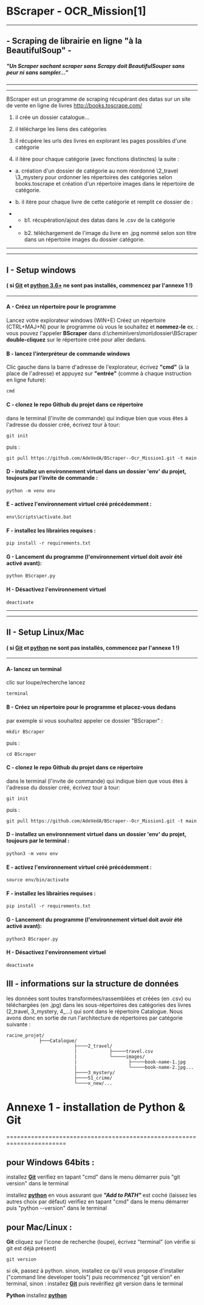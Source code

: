# BScraper - OCR_Mission[1]
------------------------------------------
## - Scraping de librairie en ligne "à la BeautifulSoup" -

##### "Un Scraper sachant scraper sans Scrapy doit BeautifulSouper sans peur ni sans sampler..."
------------------------------------------
------------------------------------------
BScraper est un programme de scraping récupérant des datas sur un site de vente en ligne de livres http://books.toscrape.com/

1. il crée un dossier catalogue...

2. il télécharge les liens des catégories

3. il récupère les urls des livres en explorant les pages possibles d'une catégorie

4. il itère pour chaque catégorie (avec fonctions distinctes) la suite :

- a. création d'un dossier de catégorie au nom réordonné \2_travel \3_mystery
	pour ordonner les répertoires des catégories selon books.toscrape et
	création d'un répertoire images dans le répertoire de catégorie.

- b. il itère pour chaque livre de cette catégorie et remplit ce dossier de :

- - b1. récupération/ajout des datas dans le .csv de la catégorie 

- - b2. téléchargement de l'image du livre en .jpg nommé selon son titre dans un répertoire images du dossier catégorie.
------------------------------------------
------------------------------------------
## I - Setup windows

#### ( si [Git](https://github.com/git-for-windows/git/releases/download/v2.45.0.windows.1/Git-2.45.0-64-bit.exe) et [python 3.6+](https://www.python.org/ftp/python/3.12.3/python-3.12.3-amd64.exe) ne sont pas installés, commencez par l'annexe 1 !)
------------------------------------------
  #### A - Créez un répertoire pour le programme
Lancez votre explorateur windows (WIN+E) 
Créez un répertoire (CTRL+MAJ+N) pour le programme où vous le souhaitez et **nommez-le**
ex. : vous pouvez l'appeler **BScraper** dans d:\chemin\vers\mon\dossier\BScraper
**double-cliquez** sur le répertoire créé pour aller dedans.

  #### B - lancez l'interpréteur de commande windows
Clic gauche dans la barre d'adresse de l'explorateur, écrivez **"cmd"** (à la place de l'adresse)
et appuyez sur **"entrée"** (comme à chaque instruction en ligne future):

	cmd
	
  #### C - clonez le repo Github du projet dans ce répertoire
dans le terminal (l'invite de commande) qui indique bien que vous êtes à l'adresse du dossier créé, écrivez tour à tour:

	git init

puis : 

	git pull https://github.com/AdeVedA/BScraper--Ocr_Mission1.git -t main

  #### D - installez un environnement virtuel dans un dossier 'env' du projet, toujours par l'invite de commande :
	
	python -m venv env
 
  #### E - activez l'environnement virtuel créé précédemment :
	
	env\Scripts\activate.bat
 
  #### F - installez les librairies requises :
	
	pip install -r requirements.txt

  #### G - Lancement du programme (l'environnement virtuel doit avoir été activé avant):

	python BScraper.py

  #### H - Désactivez l'environnement virtuel

	deactivate
-------------------------
-------------------------

## II - Setup Linux/Mac

#### ( si **[Git](https://sourceforge.net/projects/git-osx-installer/files/git-2.23.0-intel-universal-mavericks.dmg/download?use_mirror=autoselect)** et **[python](https://www.python.org/ftp/python/3.12.3/python-3.12.3-macos11.pkg)** ne sont pas installés, commencez par l'annexe 1 !)

-------------------------
	
  #### A- lancez un terminal

clic sur loupe/recherche lancez

	terminal
	
  #### B - Créez un répertoire pour le programme et placez-vous dedans
  par exemple si vous souhaitez appeler ce dossier "BScraper" :

	mkdir BScraper

puis :

	cd BScraper

  #### C - clonez le repo Github du projet dans ce répertoire
dans le terminal (l'invite de commande) qui indique bien que vous êtes à l'adresse du dossier créé, écrivez tour à tour:

	git init

puis : 

	git pull https://github.com/AdeVedA/BScraper--Ocr_Mission1.git -t main

  #### D - installez un environnement virtuel dans un dossier 'env' du projet, toujours par le terminal :
	
	python3 -m venv env

  #### E - activez l'environnement virtuel créé précédemment :
	
	source env/bin/activate
 
  #### F - installez les librairies requises :
	
	pip install -r requirements.txt

  #### G - Lancement du programme (l'environnement virtuel doit avoir été activé avant):

	python3 BScraper.py

  #### H - Désactivez l'environnement virtuel

	deactivate
 

## III - informations sur la structure de données

les données sont toutes transformées/rassemblées et créées (en .csv) ou téléchargées (en .jpg) dans les sous-répertoires des catégories des livres (2_travel, 3_mystery, 4_...) qui sont dans le répertoire Catalogue.
Nous avons donc en sortie de run l'architecture de répertoires par catégorie suivante :

	racine_projet/
	      	    ├───Catalogue/
	      	                 ├────2_travel/
	      	                 |            ├─────travel.csv
	      	                 |            └─────images/
	      	                 |            	     ├─────book-name-1.jpg
	      	                 |            	     └─────book-name-2.jpg...
	      	                 ├────3_mystery/
	      	                 ├────51_crime/
	      	                 └────x_new/...
	      	    

# Annexe 1 - installation de Python & Git
=======================================================================

pour Windows 64bits :
--------------------

installez **[Git](https://github.com/git-for-windows/git/releases/download/v2.45.0.windows.1/Git-2.45.0-64-bit.exe)** 
verifiez en tapant "cmd" dans le menu démarrer puis "git version" dans le terminal

installez **[python](https://www.python.org/ftp/python/3.12.3/python-3.12.3-amd64.exe)** en vous assurant que ***"Add to PATH"*** est coché (laissez les autres choix par défaut)
verifiez en tapant "cmd" dans le menu démarrer puis "python --version" dans le terminal

pour Mac/Linux :
--------------------
**Git**
cliquez sur l'icone de recherche (loupe), écrivez "terminal" (on vérifie si git est déjà présent)

	git version

si ok, passez à python. 
sinon, installez ce qu'il vous propose d'installer ("command line developer tools") puis recommencez "git version" en terminal,
sinon : installez **[Git](https://sourceforge.net/projects/git-osx-installer/files/git-2.23.0-intel-universal-mavericks.dmg/download?use_mirror=autoselect)**
puis revérifiez git version dans le terminal

**Python**
installez **[python](https://www.python.org/ftp/python/3.12.3/python-3.12.3-macos11.pkg)**


